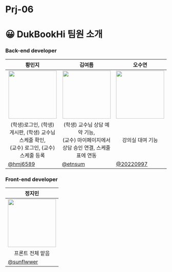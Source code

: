 # Prj-06

# 😀 DukBookHi 팀원 소개

### Back-end developer

| <center> 황민지  </center> | <center>김여름 </center> | <center>오수연</center> | 
| --- | --- | --- |
| <center> <img width="150px" src="https://avatars.githubusercontent.com/u/139426988?v=4" /></center> | <center><img width="150px" src="https://avatars.githubusercontent.com/u/144820152?v=4" /></center> | <center><img width="150px" src="https://avatars.githubusercontent.com/u/146856128?v=4" /></center> |
| <center> (학생)로그인, (학생) 게시판, (학생) 교수님 스케줄 확인, <br>(교수) 로그인, (교수) 스케줄 등록 </center> | <center> (학생) 교수님 상담 예약 기능, <br>(교수) 마이페이지에서 상담 승인 연결, 스케줄표에 연동 </center> | <center> 강의실 대여 기능 </center> |
| [@hmj6589](https://github.com/hmj6589)  | [@etnsum](https://github.com/etnsum) |  [@20220997](https://github.com/20220997) |



### Front-end developer

| <center>정지민 </center> |
| --- |
| <center> <img width="150px" src="https://avatars.githubusercontent.com/u/141540563?v=4" /></center> | 
| <center>프론트 전체 맡음 </center> |
| [@sunflwwer](https://github.com/sunflwwer)  |
